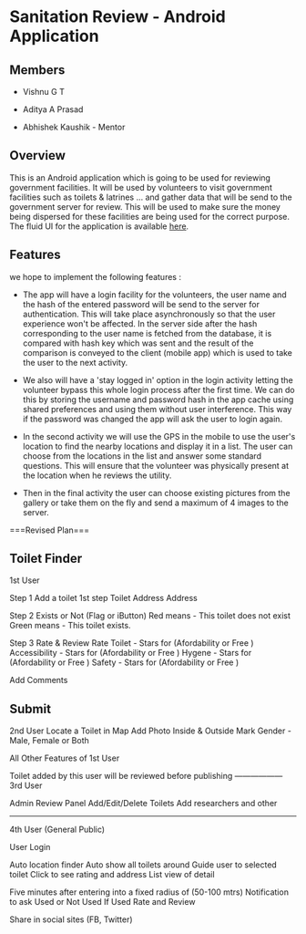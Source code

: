 Sanitation Review - Android Application
======================================


Members
----------

* Vishnu G T

* Aditya A Prasad

* Abhishek Kaushik - Mentor


Overview
--------

This is an Android application which is going to be used for reviewing government facilities.
It will be used by volunteers to visit government facilities such as toilets & latrines ... 
and gather data that will be send to the government server for review.
This will be used to make sure the money being dispersed for these facilities are being used
for the correct purpose.
The fluid UI for the application is available [here][1].


Features
--------

we hope to implement the following features :

* The app will have a login facility for the volunteers, the user name and the hash of the entered password will be send to the server for authentication. This will take place asynchronously so that the user experience won't be affected.
In the server side after the hash corresponding to the user name is fetched from the database, it is compared with hash key which was sent and the result of the comparison is conveyed to the client (mobile app) which is used to take the 
user to the next activity.

* We also will have a 'stay logged in' option in the login activity letting the volunteer bypass this whole login process
after the first time. We can do this by storing the username and password hash in the app cache using shared preferences
and using them without user interference. This way if the password was changed the app will ask the user to login again.

* In the second activity we will use the GPS in the mobile to use the user's location to find the nearby locations 
and display it in a list. The user can choose from the locations in the list and answer some standard questions.
This will ensure that the volunteer was physically present at the location when he reviews the utility.

* Then in the final activity the user can choose existing pictures from the gallery or take them on the fly and send
a maximum of 4 images to the server.


[1]: https://www.fluidui.com/editor/live/preview/p_y4JUtRyz6cc2o762Q3HdPZVve4l7Sizi.1420968044593

===Revised Plan===

Toilet Finder
-----------------
1st User

Step 1
Add a toilet
1st step
Toilet Address
Address

Step 2
Exists or Not (Flag or iButton)
Red means - This toilet does not exist
Green means - This toilet exists.

Step 3
Rate & Review
Rate Toilet - Stars for (Afordability or Free )
Accessibility  - Stars for (Afordability or Free )
Hygene - Stars for (Afordability or Free )
Safety - Stars for (Afordability or Free )

Add Comments

Submit
----------
2nd User
Locate a Toilet in Map
Add Photo
Inside & Outside
Mark Gender - Male, Female or Both

All Other Features of 1st User

Toilet added by this user will be reviewed before publishing 
——————
3rd User

Admin Review Panel
Add/Edit/Delete Toilets
Add researchers and other 

-----------------
4th User (General Public)

User Login

Auto location finder
Auto show all toilets around
Guide user to selected toilet
Click to see rating and address
List view of detail

Five minutes after entering into a fixed radius of (50-100 mtrs)
Notification to ask
Used or Not Used
If Used
Rate and Review

Share in social sites (FB, Twitter)




